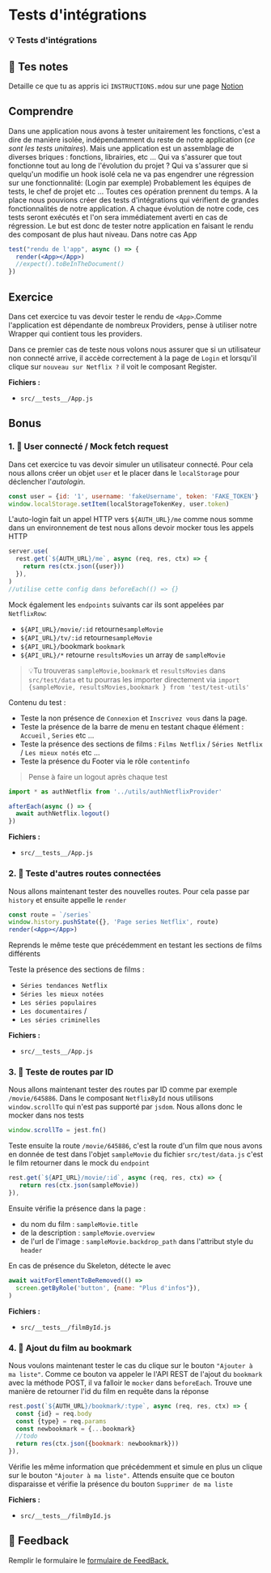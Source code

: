 # Tests d'intégrations

### 💡 Tests d'intégrations

## 📝 Tes notes

Detaille ce que tu as appris ici
`INSTRUCTIONS.md`ou sur une page [Notion](https://go.mikecodeur.com/course-notes-template)

## Comprendre

Dans une application nous avons à tester unitairement les fonctions, c'est a
dire de manière isolée, indépendamment du reste de notre application (_ce sont
les tests unitaires_). Mais une application est un assemblage de diverses
briques : fonctions, librairies, etc ... Qui va s'assurer que tout fonctionne
tout au long de l'évolution du projet ? Qui va s'assurer que si quelqu'un
modifie un hook isolé cela ne va pas engendrer une régression sur une
fonctionnalité: (Login par exemple) Probablement les équipes de tests, le chef
de projet etc ... Toutes ces opération prennent du temps. A la place nous
pouvions créer des tests d'intégrations qui vérifient de grandes fonctionnalités
de notre application. A chaque évolution de notre code, ces tests seront
exécutés et l'on sera immédiatement averti en cas de régression. Le but est donc
de tester notre application en faisant le rendu des composant de plus haut
niveau. Dans notre cas App

```jsx
test("rendu de l'app", async () => {
  render(<App></App>)
  //expect().toBeInTheDocument()
})
```

## Exercice

Dans cet exercice tu vas devoir tester le rendu de `<App>`.Comme l'application
est dépendante de nombreux Providers, pense à utiliser notre Wrapper qui
contient tous les providers.

Dans ce premier cas de teste nous volons nous assurer que si un utilisateur non
connecté arrive, il accède correctement à la page de `Login` et lorsqu'il clique
sur `nouveau sur Netflix ?` il voit le composant Register.

**Fichiers :**

- `src/__tests__/App.js`

## Bonus

### 1. 🚀 User connecté / Mock fetch request

Dans cet exercice tu vas devoir simuler un utilisateur connecté. Pour cela nous
allons créer un objet `user` et le placer dans le `localStorage` pour déclencher
l'_autologin_.

```jsx
const user = {id: '1', username: 'fakeUsername', token: 'FAKE_TOKEN'}
window.localStorage.setItem(localStorageTokenKey, user.token)
```

L'auto-login fait un appel HTTP vers `${AUTH_URL}/me` comme nous somme dans un
environnement de test nous allons devoir mocker tous les appels HTTP

```jsx
server.use(
  rest.get(`${AUTH_URL}/me`, async (req, res, ctx) => {
    return res(ctx.json({user}))
  }),
)
//utilise cette config dans beforeEach(() => {}
```

Mock également les `endpoints` suivants car ils sont appelées par `NetflixRow`:

- `${API_URL}/movie/:id` retourne`sampleMovie`
- `${API_URL}/tv/:id` retourne`sampleMovie`
- `${API_URL}/`bookmark `bookmark`
- `${API_URL}/*` retourne `resultsMovies` un array de `sampleMovie`

> 💡Tu trouveras `sampleMovie,bookmark` et `resultsMovies` dans `src/test/data`
> et tu pourras les importer directement via
> `import {sampleMovie, resultsMovies,bookmark } from 'test/test-utils'`

Contenu du test :

- Teste la non présence de `Connexion` et `Inscrivez vous` dans la page.
- Teste la présence de la barre de menu en testant chaque élément : `Accueil` ,
  `Series` etc ...
- Teste la présence des sections de films : `Films Netflix` / `Séries Netflix` /
  `Les mieux notés` etc ...
- Teste la présence du Footer via le rôle `contentinfo`

> Pense à faire un logout après chaque test

```jsx
import * as authNetflix from '../utils/authNetflixProvider'

afterEach(async () => {
  await authNetflix.logout()
})
```

**Fichiers :**

- `src/__tests__/App.js`

### 2. 🚀 Teste d'autres routes connectées

Nous allons maintenant tester des nouvelles routes. Pour cela passe par
`history` et ensuite appelle le `render`

```jsx
const route = `/series`
window.history.pushState({}, 'Page series Netflix', route)
render(<App></App>)
```

Reprends le même teste que précédemment en testant les sections de films
différents

Teste la présence des sections de films :

- `Séries tendances Netflix`
- `Séries les mieux notées`
- `Les séries populaires`
- `Les documentaires` /
- `Les séries criminelles`

**Fichiers :**

- `src/__tests__/App.js`

### 3. 🚀 Teste de routes par ID

Nous allons maintenant tester des routes par ID comme par exemple
`/movie/645886`. Dans le composant `NetflixById` nous utilisons
`window.scrollTo` qui n'est pas supporté par `jsdom`. Nous allons donc le mocker
dans nos tests

```jsx
window.scrollTo = jest.fn()
```

Teste ensuite la route `/movie/645886`, c'est la route d'un film que nous avons
en donnée de test dans l'objet `sampleMovie` du fichier `src/test/data.js` c'est
le film retourner dans le mock du `endpoint`

```jsx
rest.get(`${API_URL}/movie/:id`, async (req, res, ctx) => {
   return res(ctx.json(sampleMovie))
}),
```

Ensuite vérifie la présence dans la page :

- du nom du film : `sampleMovie.title`
- de la description : `sampleMovie.overview`
- de l'url de l'image : `sampleMovie.backdrop_path` dans l'attribut style du
  `header`

En cas de présence du Skeleton, détecte le avec

```jsx
await waitForElementToBeRemoved(() =>
  screen.getByRole('button', {name: "Plus d'infos"}),
)
```

**Fichiers :**

- `src/__tests__/filmById.js`

### 4. 🚀 Ajout du film au bookmark

Nous voulons maintenant tester le cas du clique sur le bouton
`"Ajouter à ma liste"`. Comme ce bouton va appeler le l'API REST de l'ajout du
`bookmark` avec la méthode POST, il va falloir le `mocker` dans `beforeEach`.
Trouve une manière de retourner l'id du film en requête dans la réponse

```jsx
rest.post(`${AUTH_URL}/bookmark/:type`, async (req, res, ctx) => {
  const {id} = req.body
  const {type} = req.params
  const newbookmark = {...bookmark}
  //todo
  return res(ctx.json({bookmark: newbookmark}))
}),
```

Vérifie les même information que précédemment et simule en plus un clique sur le
bouton `"Ajouter à ma liste".` Attends ensuite que ce bouton disparaisse et
vérifie la présence du bouton `Supprimer de ma liste`

**Fichiers :**

- `src/__tests__/filmById.js`

## 🐜 Feedback

Remplir le formulaire le
[formulaire de FeedBack.](https://go.mikecodeur.com/cours-react-avis?entry.1430994900=React%20NetFlix%20Clone&entry.533578441=17%20Tests%20d'intégrations)
